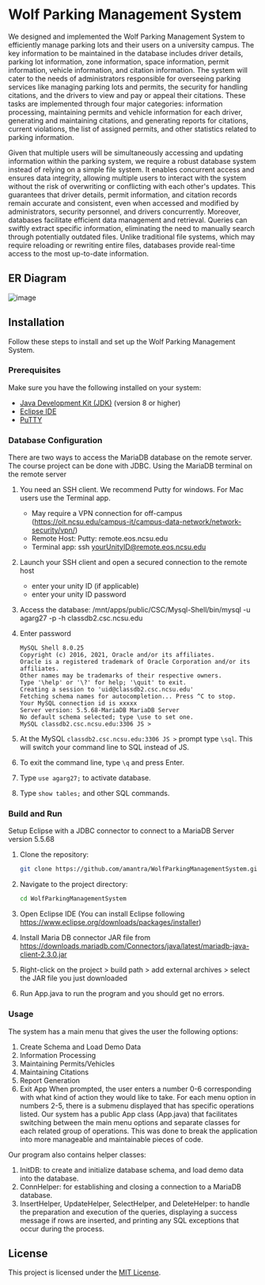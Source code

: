 # Wolf Parking Management System
We designed and implemented the Wolf Parking Management System to efficiently manage
parking lots and their users on a university campus. The key information to be maintained in the
database includes driver details, parking lot information, zone information, space information,
permit information, vehicle information, and citation information. The system will cater to the
needs of administrators responsible for overseeing parking services like managing parking lots
and permits, the security for handling citations, and the drivers to view and pay or appeal their
citations. These tasks are implemented through four major categories: information processing,
maintaining permits and vehicle information for each driver, generating and maintaining
citations, and generating reports for citations, current violations, the list of assigned permits,
and other statistics related to parking information.

Given that multiple users will be simultaneously accessing and updating information within the
parking system, we require a robust database system instead of relying on a simple file system. It
enables concurrent access and ensures data integrity, allowing multiple users to interact with
the system without the risk of overwriting or conflicting with each other's updates. This
guarantees that driver details, permit information, and citation records remain accurate and
consistent, even when accessed and modified by administrators, security personnel, and drivers
concurrently. Moreover, databases facilitate efficient data management and retrieval. Queries
can swiftly extract specific information, eliminating the need to manually search through
potentially outdated files. Unlike traditional file systems, which may require reloading or
rewriting entire files, databases provide real-time access to the most up-to-date information.

## ER Diagram
![image](https://github.com/user-attachments/assets/e2f73ebf-76f9-4df9-98cd-3f9e0612a746)


## Installation

Follow these steps to install and set up the Wolf Parking Management System.

### Prerequisites

Make sure you have the following installed on your system:

- [Java Development Kit (JDK)](https://www.oracle.com/java/technologies/javase-downloads.html) (version 8 or higher)
- [Eclipse IDE](https://www.eclipse.org/downloads/packages/installer)
- [PuTTY](https://putty.org/)

### Database Configuration
There are two ways to access the MariaDB database on the remote server. The course project can be done with JDBC.
Using the MariaDB terminal on the remote server
1.	You need an SSH client. We recommend Putty for windows. For Mac users use the Terminal app.
    -	May require a VPN connection for off-campus (https://oit.ncsu.edu/campus-it/campus-data-network/network-security/vpn/) 
    -	Remote Host: Putty: remote.eos.ncsu.edu
    - Terminal app: ssh yourUnityID@remote.eos.ncsu.edu
2.	Launch your SSH client and open a secured connection to the remote host 
    - enter your unity ID (if applicable)
    -	enter your unity ID password
3.	Access the database:
    /mnt/apps/public/CSC/Mysql-Shell/bin/mysql -u agarg27 -p -h classdb2.csc.ncsu.edu 
4.	Enter password
    ```
    MySQL Shell 8.0.25  
    Copyright (c) 2016, 2021, Oracle and/or its affiliates.
    Oracle is a registered trademark of Oracle Corporation and/or its affiliates.
    Other names may be trademarks of their respective owners.
    Type '\help' or '\?' for help; '\quit' to exit.
    Creating a session to 'uid@classdb2.csc.ncsu.edu'
    Fetching schema names for autocompletion... Press ^C to stop.
    Your MySQL connection id is xxxxx
    Server version: 5.5.68-MariaDB MariaDB Server
    No default schema selected; type \use to set one.
    MySQL classdb2.csc.ncsu.edu:3306 JS >
    ```

5.	At the MySQL ``classdb2.csc.ncsu.edu:3306 JS >`` prompt type ``\sql``. This will switch your command line to SQL instead of JS.
6.	To exit the command line, type ``\q`` and press Enter.
7.	Type ``use agarg27;`` to activate database.
8.	Type ``show tables;`` and other SQL commands.
   
### Build and Run
Setup Eclipse with a JDBC connector to connect to a MariaDB Server version 5.5.68
1. Clone the repository:

    ```bash
    git clone https://github.com/amantra/WolfParkingManagementSystem.git
    ```
2. Navigate to the project directory:

    ```bash
    cd WolfParkingManagementSystem
    ```
3.	Open Eclipse IDE (You can install Eclipse following https://www.eclipse.org/downloads/packages/installer)
4.	Install Maria DB connector JAR file from https://downloads.mariadb.com/Connectors/java/latest/mariadb-java-client-2.3.0.jar
5.	Right-click on the project > build path > add external archives > select the JAR file you just downloaded
6.  Run App.java to run the program and you should get no errors. 

### Usage

The system has a main menu that gives the user the following options:
1. Create Schema and Load Demo Data
2. Information Processing
3. Maintaining Permits/Vehicles
4. Maintaining Citations
5. Report Generation
6. Exit App
When prompted, the user enters a number 0-6 corresponding with what kind of action they would like to take. For each menu option in numbers 2-5, there is a submenu displayed that has specific operations listed. Our system has a public App class (App.java) that facilitates switching between the main menu options and separate classes for each related group of operations. This was done to break the application into more manageable and maintainable pieces of code. 

Our program also contains helper classes:
1. InitDB: to create and initialize database schema, and load demo data into the database.
2. ConnHelper: for establishing and closing a connection to a MariaDB database.
3. InsertHelper, UpdateHelper, SelectHelper, and DeleteHelper: to handle the preparation and execution of the queries, displaying a success message if rows are inserted, and printing any SQL exceptions that occur during the process. 

## License

This project is licensed under the [MIT License](LICENSE).
